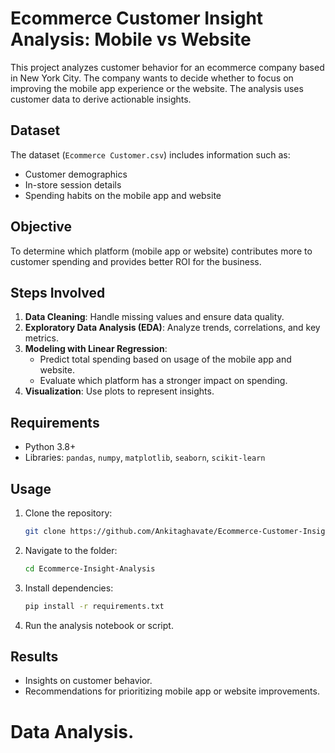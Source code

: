 # Ecommerce Customer Insight Analysis: Mobile vs Website

This project analyzes customer behavior for an ecommerce company based in New York City. The company wants to decide whether to focus on improving the mobile app experience or the website. The analysis uses customer data to derive actionable insights.

## Dataset
The dataset (`Ecommerce Customer.csv`) includes information such as:
- Customer demographics
- In-store session details
- Spending habits on the mobile app and website

## Objective
To determine which platform (mobile app or website) contributes more to customer spending and provides better ROI for the business.

## Steps Involved
1. **Data Cleaning**: Handle missing values and ensure data quality.
2. **Exploratory Data Analysis (EDA)**: Analyze trends, correlations, and key metrics.
3. **Modeling with Linear Regression**:
   - Predict total spending based on usage of the mobile app and website.
   - Evaluate which platform has a stronger impact on spending.
4. **Visualization**: Use plots to represent insights.

## Requirements
- Python 3.8+
- Libraries: `pandas`, `numpy`, `matplotlib`, `seaborn`, `scikit-learn`

## Usage
1. Clone the repository:
   ```bash
   git clone https://github.com/Ankitaghavate/Ecommerce-Customer-Insight-Analysis.git
   ```
2. Navigate to the folder:
   ```bash
   cd Ecommerce-Insight-Analysis
   ```
3. Install dependencies:
   ```bash
   pip install -r requirements.txt
   ```
4. Run the analysis notebook or script.

## Results
- Insights on customer behavior.
- Recommendations for prioritizing mobile app or website improvements.

# Data Analysis.

